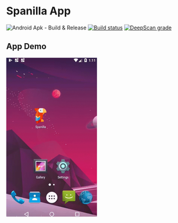 # Spanilla App

![Android Apk - Build & Release](https://github.com/siristechnology/spanilla-app/workflows/Android%20Apk%20-%20Build%20&%20Release/badge.svg)
[![Build status](https://build.appcenter.ms/v0.1/apps/3ed38f9f-34e4-425a-be70-ebc6220b2658/branches/master/badge)](https://appcenter.ms) 
[![DeepScan grade](https://deepscan.io/api/teams/5348/projects/7493/branches/77078/badge/grade.svg)](https://deepscan.io/dashboard#view=project&tid=5348&pid=7493&bid=77078)

## App Demo

![App Demo](./docs/videos/spanilla-demo.gif)

